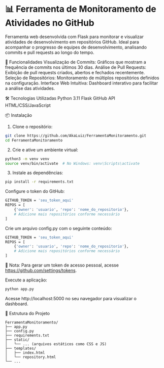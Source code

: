 # 📊 Ferramenta de Monitoramento de Atividades no GitHub
Ferramenta web desenvolvida com Flask para monitorar e visualizar atividades de desenvolvimento em repositórios GitHub. Ideal para acompanhar o progresso de equipes de desenvolvimento, analisando commits e pull requests ao longo do tempo.

🚀 Funcionalidades
Visualização de Commits: Gráficos que mostram a frequência de commits nos últimos 30 dias.
Análise de Pull Requests: Exibição de pull requests criados, abertos e fechados recentemente.
Seleção de Repositórios: Monitoramento de múltiplos repositórios definidos na configuração.
Interface Web Intuitiva: Dashboard interativo para facilitar a análise das atividades.

🛠️ Tecnologias Utilizadas
Python 3.11
Flask
GitHub API
HTML/CSS/JavaScript

📦 Instalação
1. Clone o repositório:

```bash 
git clone https://github.com/AkaLuiz/FerramentaMonitoramento.git
cd FerramentaMonitoramento 
```

2. Crie e ative um ambiente virtual:

```bash
python3 -m venv venv
source venv/bin/activate  # No Windows: venv\Scripts\activate
```

3. Instale as dependências:

```bash
pip install -r requirements.txt
```

Configure o token do GitHub:
```bash
GITHUB_TOKEN = 'seu_token_aqui'
REPOS = [
    {'owner': 'usuario', 'repo': 'nome_do_repositorio'},
    # Adicione mais repositórios conforme necessário
]
```

Crie um arquivo config.py com o seguinte conteúdo:

```bash
GITHUB_TOKEN = 'seu_token_aqui'
REPOS = [
    {'owner': 'usuario', 'repo': 'nome_do_repositorio'},
    # Adicione mais repositórios conforme necessário
]
```
🔐 Nota: Para gerar um token de acesso pessoal, acesse https://github.com/settings/tokens.

Execute a aplicação:

```bash
python app.py
```
Acesse http://localhost:5000 no seu navegador para visualizar o dashboard.

📁 Estrutura do Projeto
```arduino
FerramentaMonitoramento/
├── app.py
├── config.py
├── requirements.txt
├── static/
│   └── ... (arquivos estáticos como CSS e JS)
├── templates/
│   ├── index.html
│   └── repository.html
└── ...
```




